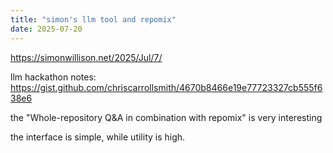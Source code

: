 ```yaml
---
title: "simon's llm tool and repomix"
date: 2025-07-20
---
```


<a href="https://simonwillison.net/2025/Jul/7/">https://simonwillison.net/2025/Jul/7/</a>

llm hackathon notes: <a href="https://gist.github.com/chriscarrollsmith/4670b8466e19e77723327cb555f638e6">https://gist.github.com/chriscarrollsmith/4670b8466e19e77723327cb555f638e6</a>

the &quot;Whole-repository Q&amp;A in combination with repomix&quot; is very interesting

the interface is simple, while utility is high.

